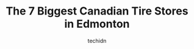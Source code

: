 ---
layout: ampstory
image: https://i0.wp.com/www.auto.or.id/wp-content/uploads/2023/06/canadian-tire-0-edmonton-1686322654.jpeg?resize=640,853
author: techidn
featured: false
description: Edmonton, Alberta, Canada is a haven for Canadian Tire enthusiasts, boasting an impressive array of 7 top-notch establishments. Whether youre a seasoned connoisseur or simply curious to exp
title: The 7 Biggest Canadian Tire Stores in Edmonton
cover:
   title: The 7 Biggest Canadian Tire Stores in Edmonton
   subtitle: AUTO.OR.ID
   background: https://www.auto.or.id/wp-content/uploads/2023/06/canadian-tire-0-edmonton-1686322654.jpeg

pages: 
 - layout: thirds
   top: <h1>#1 Canadian Tire</h1>
   bottom: "<p>A good Can Fire as far as they go with helpful staff, fair pricing, short checkout lines, etc. The only downer was that the stores layout was very cramped with very tall </p>"
   background: https://www.auto.or.id/wp-content/uploads/2023/06/canadian-tire-1-edmonton-1686322655.jpeg
   backgroundblur: true
 - layout: thirds
   top: <h1>#2 Canadian Tire</h1>
   bottom: "<p>Manning Town Centre, 3650 - 158th Avenue NW, Edmonton, AB T5Y 0S5, Canada</p>"
   background: https://www.auto.or.id/wp-content/uploads/2023/06/canadian-tire-2-edmonton-1686322656.jpeg
   cta:
      link: https://www.auto.or.id/the-7-biggest-canadian-tire-stores-in-edmonton/
      text: The 7 Biggest Canadian Tire Stores in Edmonton
 - layout: thirds
   top: <h1>#3 Canadian Tire</h1>
   bottom: "<p>11839 Kingsway NW, Edmonton, AB T5G 3J7, Canada</p>"
   background: https://images.unsplash.com/photo-1494976351278-20cf4a33d65b?ixlib=rb-4.0.3&ixid=MnwxMjA3fDB8MHxwaG90by1wYWdlfHx8fGVufDB8fHx8&auto=format&fit=crop&w=640&h=853&q=80
   cta:
      link: https://www.auto.or.id/the-7-biggest-canadian-tire-stores-in-edmonton/
      text: The 7 Biggest Canadian Tire Stores in Edmonton
 - layout: thirds
   top: <h1>#4 Canadian Tire</h1>
   bottom: "<p>9603 162 Ave, Edmonton, AB T5Z 3T6, Canada</p>"
   background: https://images.unsplash.com/photo-1639928846412-63b3f15c6f21?ixlib=rb-4.0.3&ixid=MnwxMjA3fDB8MHxwaG90by1wYWdlfHx8fGVufDB8fHx8&auto=format&fit=crop&w=640&h=853&q=80
   cta:
      link: https://www.auto.or.id/the-7-biggest-canadian-tire-stores-in-edmonton/
      text: The 7 Biggest Canadian Tire Stores in Edmonton
 - layout: thirds
   top: <h1>#5 Canadian Tire</h1>
   bottom: "<p>6014 Currents Dr NW, Edmonton, AB T6W 0L7, Canada</p>"
   background: https://images.unsplash.com/photo-1622398703904-7ae5d55f8e1a?ixlib=rb-4.0.3&ixid=MnwxMjA3fDB8MHxwaG90by1wYWdlfHx8fGVufDB8fHx8&auto=format&fit=crop&w=640&h=853&q=80
   cta:
      link: https://www.auto.or.id/the-7-biggest-canadian-tire-stores-in-edmonton/
      text: The 7 Biggest Canadian Tire Stores in Edmonton
 - layout: thirds
   top: <h1>#6 Canadian Tire</h1>
   bottom: "<p>40 Bellerose Dr, St. Albert, AB T8N 6M3, Canada</p>"
   background: https://images.unsplash.com/photo-1577696467479-4c92df55c24a?ixlib=rb-4.0.3&ixid=MnwxMjA3fDB8MHxwaG90by1wYWdlfHx8fGVufDB8fHx8&auto=format&fit=crop&w=640&h=853&q=80
   cta:
      link: https://www.auto.or.id/the-7-biggest-canadian-tire-stores-in-edmonton/
      text: The 7 Biggest Canadian Tire Stores in Edmonton
 - layout: thirds
   top: <h1>#7 Canadian Tire</h1>
   bottom: "<p>9847 50 St NW, Edmonton, AB T6A 3X5, Canada</p>"
   background: https://images.unsplash.com/photo-1563059999-9bcd13ce672d?ixlib=rb-4.0.3&ixid=MnwxMjA3fDB8MHxwaG90by1wYWdlfHx8fGVufDB8fHx8&auto=format&fit=crop&w=640&h=853&q=80
   cta:
      link: https://www.auto.or.id/the-7-biggest-canadian-tire-stores-in-edmonton/
      text: The 7 Biggest Canadian Tire Stores in Edmonton
 - layout: thirds
   middle: Continue reading...
   background: https://images.unsplash.com/photo-1628685083829-d31d88bb2757?ixlib=rb-4.0.3&ixid=MnwxMjA3fDB8MHxwaG90by1wYWdlfHx8fGVufDB8fHx8&auto=format&fit=crop&w=640&h=853&q=80
   cta:
      link: https://www.auto.or.id/the-7-biggest-canadian-tire-stores-in-edmonton/
      text: The 7 Biggest Canadian Tire Stores in Edmonton

---